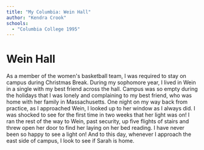 ```yaml
---
title: "My Columbia: Wein Hall"
author: "Kendra Crook"
schools:
  - "Columbia College 1995"
---
```


# Wein Hall

As a member of the women's basketball team, I was required to stay on campus during Christmas Break.  During my sophomore year, I lived in Wein in a single with my best friend across the hall.  Campus was so empty during the holidays that I was lonely and complaining to my best friend, who was home with her family in Massachusetts.  One night on my way back from practice, as I approached Wein, I looked up to her window as I always did.  I was shocked to see for the first time in two weeks that her light was on! I ran the rest of the way to Wein, past security, up five flights of stairs and threw open her door to find her laying on her bed reading.  I have never been so happy to see a light on!  And to this day, whenever I approach the east side of campus, I look to see if Sarah is home.
